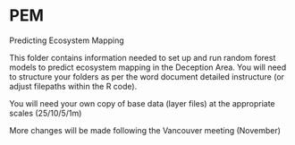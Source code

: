 # PEM
Predicting Ecosystem Mapping 

This folder contains information needed to set up and run random forest models to predict ecosystem mapping in the Deception Area. 
You will need to structure your folders as per the word document detailed instructure (or adjust filepaths within the R code). 

You will need your own copy of base data (layer files) at the appropriate scales (25/10/5/1m) 

More changes will be made following the Vancouver meeting (November) 
